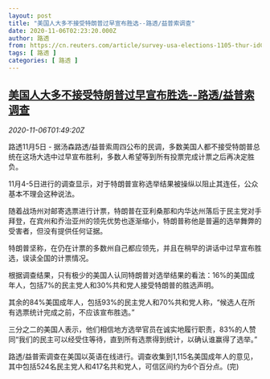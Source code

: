```yaml
---
layout: post
title: "美国人大多不接受特朗普过早宣布胜选--路透/益普索调查"
date: 2020-11-06T02:23:20.000Z
author: 路透
from: https://cn.reuters.com/article/survey-usa-elections-1105-thur-idCNKBS27M08A
tags: [ 路透 ]
categories: [ 路透 ]
---
```

<!--1604629400000-->
[美国人大多不接受特朗普过早宣布胜选--路透/益普索调查](https://cn.reuters.com/article/survey-usa-elections-1105-thur-idCNKBS27M08A)
------

<div>
<div><i>2020-11-06T01:49:20Z</i></div><p>路透11月5日 - 据汤森路透/益普索周四公布的民调，多数美国人都不接受特朗普总统在这场大选中过早宣布胜利，多数人希望等到所有投票完成计票之后再决定胜负。</p><p>11月4-5日进行的调查显示，对于特朗普宣称选举结果被操纵以阻止其连任，公众基本不理会这种说法。</p><p>随着战场州对邮寄选票进行计票，特朗普在亚利桑那和内华达州落后于民主党对手拜登，在宾州和乔治亚州的领先优势也逐渐缩小，特朗普称他是普遍的选举舞弊的受害者，但没有提供任何证据。</p><p>特朗普坚称，在仍在计票的多数州自己都应领先，并且在稍早的讲话中过早宣布胜选，误读全国的计票情况。</p><p>根据调查结果，只有极少的美国人认同特朗普对选举结果的看法：16%的美国成年人，包括7%的民主党人和30%共和党人接受特朗普的胜选声明。</p><p>其余的84%美国成年人，包括93%的民主党人和70%共和党人称，“候选人在所有选票统计完成之前，不应该宣布胜选。”</p><p>三分之二的美国人表示，他们相信地方选举官员在诚实地履行职责，83%的人赞同“我们的民主可以经受住等待，直到所有选票得到统计，以确认谁赢得了选举。”</p><p>路透/益普索调查在美国以英语在线进行。调查收集到1,115名美国成年人的意见，其中包括524名民主党人和417名共和党人，可信区间约为6个百分点。(完)</p>
</div>
